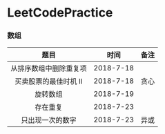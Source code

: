 # LeetCodePractice
### 数组
|题目|时间|备注| 
|:---:|:----:|:----:|
|从排序数组中删除重复项|2018-7-18||
|买卖股票的最佳时机 II|2018-7-18|贪心| |
|旋转数组|2018-7-19||
|存在重复|2018-7-23||
|只出现一次的数字|2018-7-23|异或|
